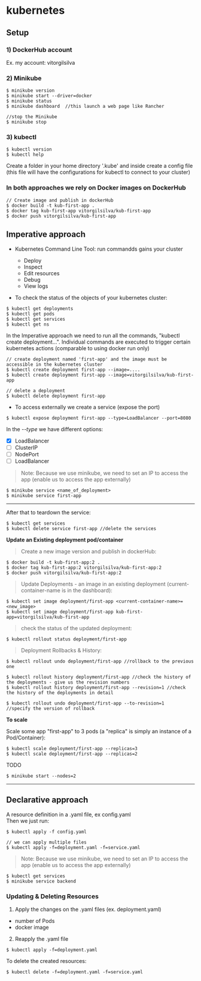 # kubernetes

## Setup
### 1) DockerHub account
Ex. my account: vitorgilsilva


### 2) Minikube
```
$ minikube version
$ minikube start --driver=docker
$ minikube status
$ minikube dashboard  //this launch a web page like Rancher

//stop the Minikube
$ minikube stop
```

### 3) kubectl
```
$ kubectl version
$ kubectl help
```
Create a folder in your home directory '.kube' and inside create a config file (this file will have the configurations for kubectl to connect to your cluster)


### In both approaches we rely on Docker images on DockerHub
```
// Create image and publish in dockerHub
$ docker build -t kub-first-app .
$ docker tag kub-first-app vitorgilsilva/kub-first-app
$ docker push vitorgilsilva/kub-first-app
```



## Imperative approach

- Kubernetes Command Line Tool: run commandds gains your cluster
    - Deploy
    - Inspect
    - Edit resources
    - Debug
    - View logs
    
- To check the status of the objects of your kubernetes cluster:
```
$ kubectl get deployments
$ kubectl get pods
$ kubectl get services
$ kubectl get ns
```

In the Imperative approach we need to run all the commands, "kubectl create deployment...".
Individual commands are executed to trigger certain kubernetes actions (comparable to using docker run only)

```
// create deployment named 'first-app' and the image must be accessible in the kubernetes cluster
$ kubectl create deployment first-app --image=....
$ kubectl create deployment first-app --image=vitorgilsilva/kub-first-app

// delete a deployment
$ kubectl delete deployment first-app
```

- To access externally we create a service (expose the port)
```
$ kubectl expose deployment first-app --type=LoadBalancer --port=8080
```
In the _--type_ we have different options:<br>
- [x] LoadBalancer    
- [ ] ClusterIP
- [ ] NodePort
- [ ] LoadBalancer

> Note: Because we use minikube, we need to set an IP to access the app (enable us to access the app externally)
```
$ minikube service <name_of_deployment>
$ minikube service first-app
```

---
After that to teardown the service:
```
$ kubectl get services
$ kubectl delete service first-app //delete the services
```



**Update an Existing deployment pod/container**
> Create a new image version and publish in dockerHub:
```
$ docker build -t kub-first-app:2 .
$ docker tag kub-first-app:2 vitorgilsilva/kub-first-app:2
$ docker push vitorgilsilva/kub-first-app:2
```
> Update Deployments - an image in an existing deployment (current-container-name is in the dashboard):
```
$ kubectl set image deployment/first-app <current-container-name>=<new_image>
$ kubectl set image deployment/first-app kub-first-app=vitorgilsilva/kub-first-app
```
> check the status of the updated deployment:
```
$ kubectl rollout status deployment/first-app
```

> Deployment Rollbacks & History:
```   
$ kubectl rollout undo deployment/first-app	//rollback to the previous one

$ kubectl rollout history deployment/first-app //check the history of the deployments - give us the revision numbers
$ kubectl rollout history deployment/first-app --revision=1 //check the history of the deployments in detail

$ kubectl rollout undo deployment/first-app --to-revision=1   //specify the version of rollback
```


**To scale**

Scale some app "first-app" to 3 pods (a "replica" is simply an instance of a Pod/Container):
```
$ kubectl scale deployment/first-app --replicas=3
$ kubectl scale deployment/first-app --replicas=2
```

TODO
```
$ minikube start --nodes=2
```


---

## Declarative approach

A resource definition in a .yaml file, ex config.yaml <br> 
Then we just run:
```
$ kubectl apply -f config.yaml

// we can apply multiple files
$ kubectl apply -f=deployment.yaml -f=service.yaml
```

> Note: Because we use minikube, we need to set an IP to access the app (enable us to access the app externally)
```
$ kubectl get services
$ minikube service backend
```

### Updating & Deleting Resources
1) Apply the changes on the .yaml files (ex. deployment.yaml)
  - number of Pods
  - docker image
2) Reapply the .yaml file
```
$ kubectl apply -f=deployment.yaml
```

To delete the created resources:
```
$ kubectl delete -f=deployment.yaml -f=service.yaml
```
